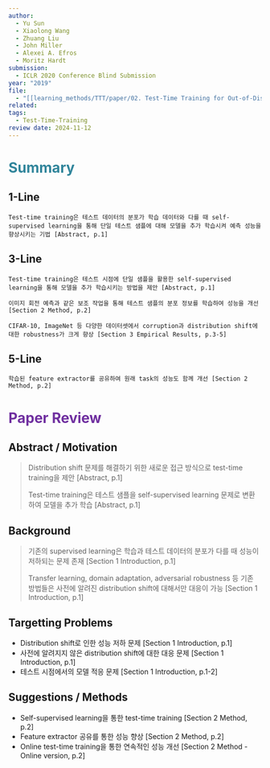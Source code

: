 ```yaml
---
author:
  - Yu Sun
  - Xiaolong Wang
  - Zhuang Liu
  - John Miller
  - Alexei A. Efros
  - Moritz Hardt
submission:
  - ICLR 2020 Conference Blind Submission
year: "2019"
file:
  - "[[learning_methods/TTT/paper/02. Test-Time Training for Out-of-Distribution Generalization.pdf|02. Test-Time Training for Out-of-Distribution Generalization]]"
related: 
tags:
  - Test-Time-Training
review date: 2024-11-12
---
```

# <font color="#31859b">Summary</font>

## 1-Line

```
Test-time training은 테스트 데이터의 분포가 학습 데이터와 다를 때 self-supervised learning을 통해 단일 테스트 샘플에 대해 모델을 추가 학습시켜 예측 성능을 향상시키는 기법 [Abstract, p.1]
```
## 3-Line

```
Test-time training은 테스트 시점에 단일 샘플을 활용한 self-supervised learning을 통해 모델을 추가 학습시키는 방법을 제안 [Abstract, p.1]
```

```
이미지 회전 예측과 같은 보조 작업을 통해 테스트 샘플의 분포 정보를 학습하여 성능을 개선 [Section 2 Method, p.2]
```

```
CIFAR-10, ImageNet 등 다양한 데이터셋에서 corruption과 distribution shift에 대한 robustness가 크게 향상 [Section 3 Empirical Results, p.3-5]
```
## 5-Line

```
학습된 feature extractor를 공유하여 원래 task의 성능도 함께 개선 [Section 2 Method, p.2]
```


# <font color="#7030a0">Paper Review</font>

## Abstract / Motivation

> Distribution shift 문제를 해결하기 위한 새로운 접근 방식으로 test-time training을 제안 [Abstract, p.1]
> 
> Test-time training은 테스트 샘플을 self-supervised learning 문제로 변환하여 모델을 추가 학습 [Abstract, p.1]

## Background

> 기존의 supervised learning은 학습과 테스트 데이터의 분포가 다를 때 성능이 저하되는 문제 존재 [Section 1 Introduction, p.1]
> 
> Transfer learning, domain adaptation, adversarial robustness 등 기존 방법들은 사전에 알려진 distribution shift에 대해서만 대응이 가능 [Section 1 Introduction, p.1]

## Targetting Problems

- Distribution shift로 인한 성능 저하 문제 [Section 1 Introduction, p.1]
- 사전에 알려지지 않은 distribution shift에 대한 대응 문제 [Section 1 Introduction, p.1]
- 테스트 시점에서의 모델 적응 문제 [Section 1 Introduction, p.1-2]

## Suggestions / Methods

- Self-supervised learning을 통한 test-time training [Section 2 Method, p.2]
- Feature extractor 공유를 통한 성능 향상 [Section 2 Method, p.2]
- Online test-time training을 통한 연속적인 성능 개선 [Section 2 Method - Online version, p.2]


